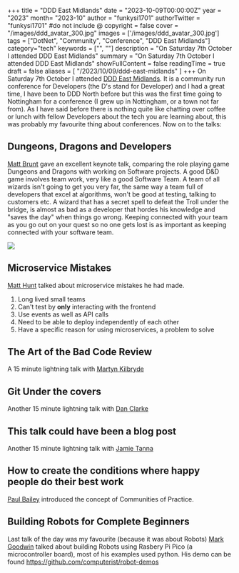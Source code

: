 +++
title = "DDD East Midlands"
date = "2023-10-09T00:00:00Z"
year = "2023"
month= "2023-10"
author = "funkysi1701"
authorTwitter = "funkysi1701" #do not include @
copyright = false
cover = "/images/ddd_avatar_300.jpg"
images = ['/images/ddd_avatar_300.jpg']
tags = ["DotNet", "Community", "Conference", "DDD East Midlands"]
category="tech"
keywords = ["", ""]
description = "On Saturday 7th October I attended DDD East Midlands"
summary = "On Saturday 7th October I attended DDD East Midlands"
showFullContent = false
readingTime = true
draft = false
aliases = [
    "/2023/10/09/ddd-east-midlands"
]
+++
On Saturday 7th October I attended [DDD East Midlands](https://dddeastmidlands.com/). It is a community run conference for Developers (the D's stand for Developer) and I had a great time, I have been to DDD North before but this was the first time going to Nottingham for a conference (I grew up in Nottingham, or a town not far from). As I have said before there is nothing quite like chatting over coffee or lunch with fellow Developers about the tech you are learning about, this was probably my favourite thing about conferences. Now on to the talks:

## Dungeons, Dragons and Developers

[Matt Brunt](https://twitter.com/Brunty) gave an excellent keynote talk, comparing the role playing game Dungeons and Dragons with working on Software projects. A good D&D game involves team work, very like a good Software Team. A team of all wizards isn't going to get you very far, the same way a team full of developers that excel at algorithms, won't be good at testing, talking to customers etc. A wizard that has a secret spell to defeat the Troll under the bridge, is almost as bad as a developer that hordes his knowledge and "saves the day" when things go wrong.  Keeping connected with your team as you go out on your quest so no one gets lost is as important as keeping connected with your software team. 

![](/images/F701q6xXEAAgZk3.jpg)

## Microservice Mistakes

[Matt Hunt](https://twitter.com/DoesDotNet) talked about microservice mistakes he had made.

1) Long lived small teams
2) Can't test by **only** interacting with the frontend
3) Use events as well as API calls
4) Need to be able to deploy independently of each other
5) Have a specific reason for using microservices, a problem to solve

## The Art of the Bad Code Review

A 15 minute lightning talk with [Martyn Kilbryde](https://twitter.com/makitdev)

## Git Under the covers

Another 15 minute lightning talk with [Dan Clarke](https://twitter.com/dracan)

## This talk could have been a blog post

Another 15 minute lightning talk with [Jamie Tanna](https://twitter.com/JamieTanna)

## How to create the conditions where happy people do their best work

[Paul Bailey](https://twitter.com/paul_bailey_) introduced the concept of Communities of Practice.

## Building Robots for Complete Beginners

Last talk of the day was my favourite (because it was about Robots) [Mark Goodwin](https://www.linkedin.com/in/mark4security/) talked about building Robots using Rasbery Pi Pico (a microcontroller board), most of his examples used python. His demo can be found https://github.com/computerist/robot-demos